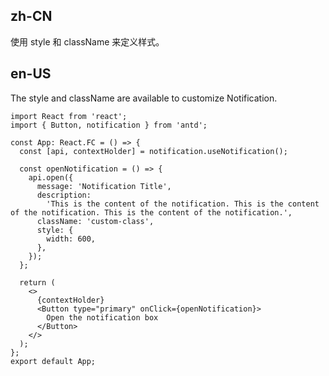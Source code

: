 ## zh-CN

使用 style 和 className 来定义样式。

## en-US

The style and className are available to customize Notification.
```tsx
import React from 'react';
import { Button, notification } from 'antd';

const App: React.FC = () => {
  const [api, contextHolder] = notification.useNotification();

  const openNotification = () => {
    api.open({
      message: 'Notification Title',
      description:
        'This is the content of the notification. This is the content of the notification. This is the content of the notification.',
      className: 'custom-class',
      style: {
        width: 600,
      },
    });
  };

  return (
    <>
      {contextHolder}
      <Button type="primary" onClick={openNotification}>
        Open the notification box
      </Button>
    </>
  );
};
export default App;
```
